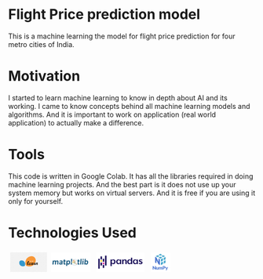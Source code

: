# Flight Price prediction model
This is a machine learning the model for flight price prediction for four metro cities of India.<br>

# Motivation
I started to learn machine learning to know in depth about AI and its working. I came to know concepts behind all machine learning models and algorithms. And it is important to work on application (real world application) to actually make a difference.

# Tools
This code is written in Google Colab. It has all the libraries required in doing machine learning projects. And the best part is it does not use up your system memory but works on virtual servers. And it is free if you are using it only for yourself.

# Technologies Used
<img src="https://github.com/zmwaris1/logos/blob/main/png-clipart-scikit-learn-python-scikit-logo-brand-learning-text-computer.png" alt="sickit-learn" height="40" style="vertical-align:top; margin:4px"><img src="https://github.com/zmwaris1/logos/blob/main/tutorial_matplotlib.png" alt="matplotlib" height="40" style="vertical-align:top; margin:4px">
<img src="https://github.com/zmwaris1/logos/blob/main/Pandas_logo.svg.png" alt="Pandas" height="40" style="vertical-align:top; margin:4px">
<img src="https://github.com/zmwaris1/logos/blob/main/105040771-43887300-5a88-11eb-9f01-bee100b9ef22.png" alt="Numpy" height="40" style="vertical-align:top; margin:4px">


